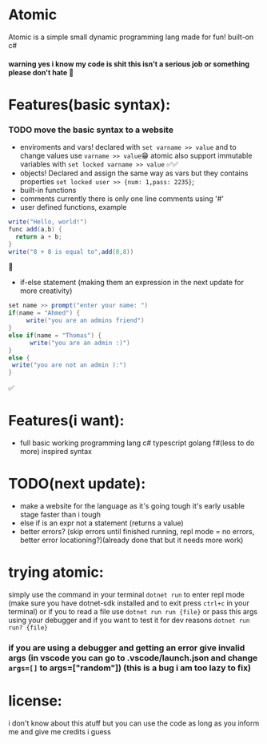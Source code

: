 # Atomic
Atomic is a simple small dynamic programming lang made for fun! built-on c#
#### warning yes i know my code is shit this isn't a serious job or something please don't hate 🥳

# Features(basic syntax):
### TODO move the basic syntax to a website

- enviroments and vars! declared with ```set varname >> value``` and to change values use ```varname >> value```😁
atomic also support immutable variables with ```set locked varname >> value``` ✅✅
- objects! Declared and assign the same way as vars but they contains properties ```set locked user >> {num: 1,pass: 2235}```;
- built-in functions
- comments currently there is only one line comments using '#'
- user defined functions, example
```cs
write("Hello, world!")
func add(a,b) {
  return a + b;
}
write("8 + 8 is equal to",add(8,8))
```
🦜
- if-else statement (making them an expression in the next update for more creativity)
```cs
set name >> prompt("enter your name: ")
if(name = "Ahmed") {
     write("you are an admins friend")
}
else if(name = "Thomas") {
      write("you are an admin :)")
}
else {
 write("you are not an admin ):")
}
```
✅
# Features(i want):
- full basic working programming lang c# typescript golang f#(less to do more) inspired syntax
# TODO(next update):
- make a website for the language as it's going tough it's early usable stage faster than i tough
- else if is an expr not a statement (returns a value)
- better errors? (skip errors until finished running, repl mode = no errors, better error locationing?)(already done that but it needs more work)
# trying atomic:
simply use the command in your terminal ```dotnet run``` to enter repl mode
(make sure you have dotnet-sdk installed and to exit press ```ctrl+c``` in your terminal)
or if you to read a file use ```dotnet run run {file}``` or pass this args using your debugger
and if you want to test it for dev reasons ```dotnet run run? {file}``` 
### if you are using a debugger and getting an error give invalid args (in vscode you can go to .vscode/launch.json and change ```args=[]``` to args=["random"]) (this is a bug i am too lazy to fix)

# license:

i don't know about this atuff but you can use the code as long as you inform me and give me credits i guess
